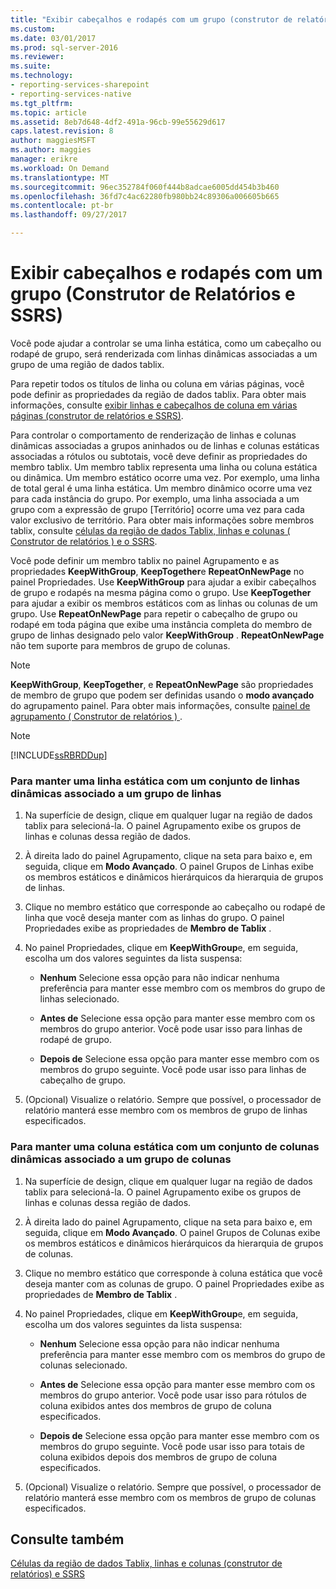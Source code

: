 ```yaml
---
title: "Exibir cabeçalhos e rodapés com um grupo (construtor de relatórios e SSRS) | Microsoft Docs"
ms.custom: 
ms.date: 03/01/2017
ms.prod: sql-server-2016
ms.reviewer: 
ms.suite: 
ms.technology:
- reporting-services-sharepoint
- reporting-services-native
ms.tgt_pltfrm: 
ms.topic: article
ms.assetid: 8eb7d648-4df2-491a-96cb-99e55629d617
caps.latest.revision: 8
author: maggiesMSFT
ms.author: maggies
manager: erikre
ms.workload: On Demand
ms.translationtype: MT
ms.sourcegitcommit: 96ec352784f060f444b8adcae6005dd454b3b460
ms.openlocfilehash: 36fd7c4ac62280fb980bb24c89306a006605b665
ms.contentlocale: pt-br
ms.lasthandoff: 09/27/2017

---
```

# <a name="display-headers-and-footers-with-a-group-report-builder-and-ssrs"></a>Exibir cabeçalhos e rodapés com um grupo (Construtor de Relatórios e SSRS)
  Você pode ajudar a controlar se uma linha estática, como um cabeçalho ou rodapé de grupo, será renderizada com linhas dinâmicas associadas a um grupo de uma região de dados tablix.  
  
 Para repetir todos os títulos de linha ou coluna em várias páginas, você pode definir as propriedades da região de dados tablix. Para obter mais informações, consulte [exibir linhas e cabeçalhos de coluna em várias páginas (construtor de relatórios e SSRS)](display-row-and-column-headers-on-multiple-pages-report-builder-and-ssrs.md).  
  
 Para controlar o comportamento de renderização de linhas e colunas dinâmicas associadas a grupos aninhados ou de linhas e colunas estáticas associadas a rótulos ou subtotais, você deve definir as propriedades do membro tablix. Um membro tablix representa uma linha ou coluna estática ou dinâmica. Um membro estático ocorre uma vez. Por exemplo, uma linha de total geral é uma linha estática. Um membro dinâmico ocorre uma vez para cada instância do grupo. Por exemplo, uma linha associada a um grupo com a expressão de grupo [Território] ocorre uma vez para cada valor exclusivo de território. Para obter mais informações sobre membros tablix, consulte [células da região de dados Tablix, linhas e colunas &#40; Construtor de relatórios &#41; e o SSRS](../../reporting-services/report-design/tablix-data-region-cells-rows-and-columns-report-builder-and-ssrs.md).  
  
 Você pode definir um membro tablix no painel Agrupamento e as propriedades **KeepWithGroup**, **KeepTogether**e **RepeatOnNewPage** no painel Propriedades. Use **KeepWithGroup** para ajudar a exibir cabeçalhos de grupo e rodapés na mesma página como o grupo. Use **KeepTogether** para ajudar a exibir os membros estáticos com as linhas ou colunas de um grupo. Use **RepeatOnNewPage** para repetir o cabeçalho de grupo ou rodapé em toda página que exibe uma instância completa do membro de grupo de linhas designado pelo valor **KeepWithGroup** . **RepeatOnNewPage** não tem suporte para membros de grupo de colunas.  
  
> [!NOTE]  
>  **KeepWithGroup**, **KeepTogether**, e **RepeatOnNewPage** são propriedades de membro de grupo que podem ser definidas usando o **modo avançado** do agrupamento painel. Para obter mais informações, consulte [painel de agrupamento &#40; Construtor de relatórios &#41; ](../../reporting-services/report-design/grouping-pane-report-builder.md).  
  
> [!NOTE]  
>  [!INCLUDE[ssRBRDDup](../../includes/ssrbrddup-md.md)]  
  
### <a name="to-keep-a-static-row-with-a-set-of-dynamic-rows-associated-with-a-row-group"></a>Para manter uma linha estática com um conjunto de linhas dinâmicas associado a um grupo de linhas  
  
1.  Na superfície de design, clique em qualquer lugar na região de dados tablix para selecioná-la. O painel Agrupamento exibe os grupos de linhas e colunas dessa região de dados.  
  
2.  À direita lado do painel Agrupamento, clique na seta para baixo e, em seguida, clique em **Modo Avançado**. O painel Grupos de Linhas exibe os membros estáticos e dinâmicos hierárquicos da hierarquia de grupos de linhas.  
  
3.  Clique no membro estático que corresponde ao cabeçalho ou rodapé de linha que você deseja manter com as linhas do grupo. O painel Propriedades exibe as propriedades de **Membro de Tablix** .  
  
4.  No painel Propriedades, clique em **KeepWithGroup**e, em seguida, escolha um dos valores seguintes da lista suspensa:  
  
    -   **Nenhum** Selecione essa opção para não indicar nenhuma preferência para manter esse membro com os membros do grupo de linhas selecionado.  
  
    -   **Antes de** Selecione essa opção para manter esse membro com os membros do grupo anterior. Você pode usar isso para linhas de rodapé de grupo.  
  
    -   **Depois de** Selecione essa opção para manter esse membro com os membros do grupo seguinte. Você pode usar isso para linhas de cabeçalho de grupo.  
  
5.  (Opcional) Visualize o relatório. Sempre que possível, o processador de relatório manterá esse membro com os membros de grupo de linhas especificados.  
  
### <a name="to-keep-a-static-column-with-a-set-of-dynamic-columns-associated-with-a-column-group"></a>Para manter uma coluna estática com um conjunto de colunas dinâmicas associado a um grupo de colunas  
  
1.  Na superfície de design, clique em qualquer lugar na região de dados tablix para selecioná-la. O painel Agrupamento exibe os grupos de linhas e colunas dessa região de dados.  
  
2.  À direita lado do painel Agrupamento, clique na seta para baixo e, em seguida, clique em **Modo Avançado**. O painel Grupos de Colunas exibe os membros estáticos e dinâmicos hierárquicos da hierarquia de grupos de colunas.  
  
3.  Clique no membro estático que corresponde à coluna estática que você deseja manter com as colunas de grupo. O painel Propriedades exibe as propriedades de **Membro de Tablix** .  
  
4.  No painel Propriedades, clique em **KeepWithGroup**e, em seguida, escolha um dos valores seguintes da lista suspensa:  
  
    -   **Nenhum** Selecione essa opção para não indicar nenhuma preferência para manter esse membro com os membros do grupo de colunas selecionado.  
  
    -   **Antes de** Selecione essa opção para manter esse membro com os membros do grupo anterior. Você pode usar isso para rótulos de coluna exibidos antes dos membros de grupo de coluna especificados.  
  
    -   **Depois de** Selecione essa opção para manter esse membro com os membros do grupo seguinte. Você pode usar isso para totais de coluna exibidos depois dos membros de grupo de coluna especificados.  
  
5.  (Opcional) Visualize o relatório. Sempre que possível, o processador de relatório manterá esse membro com os membros de grupo de colunas especificados.  
  
## <a name="see-also"></a>Consulte também  
 [Células da região de dados Tablix, linhas e colunas (construtor de relatórios) e SSRS](tablix-data-region-report-builder-and-ssrs.md)   
 
  
  

